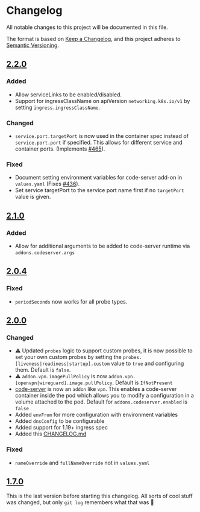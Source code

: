 # Changelog
All notable changes to this project will be documented in this file.

The format is based on [Keep a Changelog](https://keepachangelog.com/en/1.0.0/),
and this project adheres to [Semantic Versioning](https://semver.org/spec/v2.0.0.html).

## [2.2.0]

### Added

- Allow serviceLinks to be enabled/disabled.
- Support for ingressClassName on apiVersion `networking.k8s.io/v1` by setting `ingress.ingressClassName`.

### Changed

- `service.port.targetPort` is now used in the container spec instead of `service.port.port` if specified. This allows for different service and container ports. (Implements [#465](https://github.com/k8s-at-home/charts/issues/465)).

### Fixed

- Document setting environment variables for code-server add-on in `values.yaml` (Fixes [#436](https://github.com/k8s-at-home/charts/issues/436)).
- Set service targetPort to the service port name first if no `targetPort` value is given.

## [2.1.0]

### Added

- Allow for additional arguments to be added to code-server runtime via `addons.codeserver.args`

## [2.0.4]

### Fixed

- `periodSeconds` now works for all probe types.

## [2.0.0]

### Changed

- :warning: Updated `probes` logic to support custom probes, it is now possible to set your own custom probes by setting the `probes.[liveness|readiness|startup].custom` value to `true` and configuring them. Default is `false`.
- :warning: `addon.vpn.imagePullPolicy` is now `addon.vpn.[openvpn|wireguard].image.pullPolicy`. Default is `IfNotPresent`
- [code-server](https://github.com/cdr/code-server) is now an `addon` like `vpn`. This enables a code-server container inside the pod which allows you to modify a configuration in a volume attached to the pod. Default for `addons.codeserver.enabled` is `false`
- Added `envFrom` for more configuration with environment variables
- Added `dnsConfig` to be configurable
- Added support for 1.19+ ingress spec
- Added this [CHANGELOG.md](CHANGELOG.md)

### Fixed

- `nameOverride` and `fullNameOverride` not in `values.yaml`

## [1.7.0]

This is the last version before starting this changelog. All sorts of cool stuff was changed, but only `git log` remembers what that was :slightly_frowning_face:

[2.2.0]: https://github.com/k8s-at-home/charts/tree/common-2.2.0/charts/common

[2.1.0]: https://github.com/k8s-at-home/charts/tree/common-2.1.0/charts/common

[2.0.4]: https://github.com/k8s-at-home/charts/tree/common-2.0.4/charts/common

[2.0.0]: https://github.com/k8s-at-home/charts/tree/common-2.0.0/charts/common

[1.7.0]: https://github.com/k8s-at-home/charts/tree/common-1.7.0/charts/common
